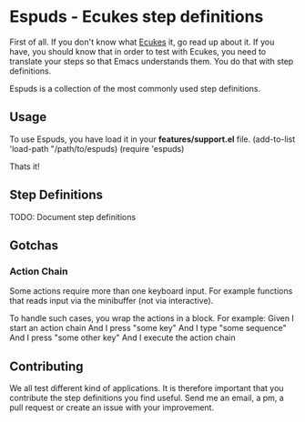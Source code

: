 # Espuds - Ecukes step definitions

First of all. If you don't know what
[Ecukes](http://github.com/rejeep/ecukes) it, go read up about it. If
you have, you should know that in order to test with Ecukes, you need
to translate your steps so that Emacs understands them. You do that
with step definitions.

Espuds is a collection of the most commonly used step definitions.


## Usage
To use Espuds, you have load it in your **features/support.el** file.
    (add-to-list 'load-path "/path/to/espuds)
    (require 'espuds)
    
Thats it!


## Step Definitions
TODO: Document step definitions


## Gotchas

### Action Chain
Some actions require more than one keyboard input. For example
functions that reads input via the minibuffer (not via interactive).

To handle such cases, you wrap the actions in a block. For example:
    Given I start an action chain
    And I press "some key"
    And I type "some sequence"
    And I press "some other key"
    And I execute the action chain


## Contributing
We all test different kind of applications. It is therefore important
that you contribute the step definitions you find useful. Send me an
email, a pm, a pull request or create an issue with your improvement.
